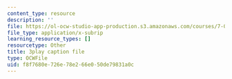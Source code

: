 ```yaml
---
content_type: resource
description: ''
file: https://ol-ocw-studio-app-production.s3.amazonaws.com/courses/7-016-introductory-biology-fall-2018/f8f7680e726e78e266e050de79831a0c_kVu37T6sB_E.srt
file_type: application/x-subrip
learning_resource_types: []
resourcetype: Other
title: 3play caption file
type: OCWFile
uid: f8f7680e-726e-78e2-66e0-50de79831a0c
---
```

